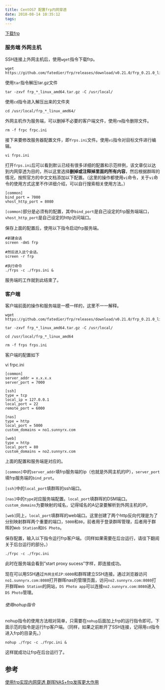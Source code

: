 ```yaml
---
title: CentOS7 配置frp内网穿透
date: 2018-08-14 10:35:12
tags:
---
```


[下载frp](https://github.com/fatedier/frp/releases)

### 服务端 外网主机

SSH连接上外网主机后，使用`wget`指令下载frp。

```shell
wget https://github.com/fatedier/frp/releases/download/v0.21.0/frp_0.21.0_linux_amd64.tar.gz
```

使用`tar`指令解压tar.gz文件

```shell
tar -zxvf frp_*_linux_amd64.tar.gz -C /usr/local/
```

使用`cd`指令进入解压出来的文件夹

```shell
cd /usr/local/frp_*_linux_amd64/
```

外网主机作为服务端，可以删掉不必要的客户端文件，使用`rm`指令删除文件。

```shell
rm -f frpc frpc.ini
```

接下来要修改服务器配置文件，即`frps.ini`文件。使用`vi`指令对目标文件进行编辑。

```
vi frps.ini
```

打开`frps.ini`后可以看到默认已经有很多详细的配置和示范样例，该文章仅以达到内网穿透为目的，所以这里选择**删掉或注释掉里面的所有内容**，然后根据群晖的情况，按照官方的中文文档添加以下配置。（这里的操作都使用`vi`命令，关于`vi`命令的使用方式这里不作详细介绍，可以自行搜索相关使用方法。）

```
[common]
bind_port = 7000
vhost_http_port = 8080
```

`[common]`部分是必须有的配置，其中`bind_port`是自己设定的frp服务端端口，`vhost_http_port`是自己设定的http访问端口。

保存上面的配置后，使用以下指令启动frp服务端。

```shell
#新建会话
screen -dmS frp

#然后进入这个会话。
screen -r frp

#执行命令
./frps -c ./frps.ini &
```

服务端的工作就到此结束了。

### 客户端

客户端前面的操作和服务端是一模一样的，这里不一一解释。

```shell
wget https://github.com/fatedier/frp/releases/download/v0.21.0/frp_0.21.0_linux_amd64.tar.gz

tar -zxvf frp_*_linux_amd64.tar.gz -C /usr/local/

cd /usr/local/frp_*_linux_amd64

rm -f frps frps.ini
```

客户端的配置如下

vi frpc.ini

```
[common]
server_addr = x.x.x.x
server_port = 7000

[ssh]
type = tcp
local_ip = 127.0.0.1
local_port = 22
remote_port = 6000

[nas]
type = http
local_port = 5000
custom_domains = no1.sunnyrx.com

[web]
type = http
local_port = 80
custom_domains = no2.sunnyrx.com
```

上面的配置和服务端是对应的。

`[common]`中的`server_addr`填frp服务端的ip（也就是外网主机的IP），`server_port`填frp服务端的`bind_prot`。

`[ssh]`中的`local_port`填群晖的ssh端口。

`[nas]`中的`type`对应服务端配置。`local_port`填群晖的DSM端口。`custom_domains`为要映射的域名，记得域名的A记录要解析到外网主机的IP。

`[web]`同上，`local_port`填群晖的web端口。这里创建了两个http反向代理是为了分别映射群晖两个重要的端口，`5000`和`80`，前者用于登录群晖管理，后者用于群晖的`Web Station`和`DS Photo`。

保存配置，输入以下指令运行frp客户端。（同样如果需要在后台运行，请往下翻阅关于后台运行的部分。）

```shell
./frpc -c ./frpc.ini
```

此时在服务端会看到”start proxy sucess”字样，即连接成功。

现在可以用SSH通过`外网主机IP:6000`和群晖建立SSH连接。通过浏览器访问`no1.sunnyrx.com:8080`打开群晖nas的管理页面，访问`no2.sunnyrx.com:8080`打开群晖`Web Station`的网站，`DS Photo app`可以连接`no2.sunnyrx.com:8080`进入`DS Photo`管理。

###### 使用nohup指令

nohup指令的使用方法相对简单，只需要在`nohup`后面加上frp的运行指令即可。下面示范的指令是运行frp客户端。（同样，如果之前断开了SSH连接，记得用`cd`指令进入frp的目录先。）

```shell
nohup ./frpc -c ./frpc.ini &
```

这样就成功让frp在后台运行了。

## 参考

[使用frp实现内网穿透 群晖NAS+frp发挥更大作用](http://www.sunnyrx.com/2016/10/21/simple-to-use-frp/)